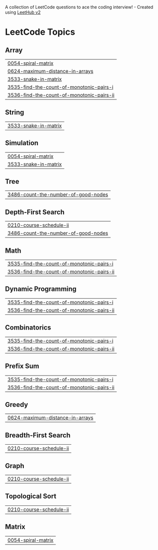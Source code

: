 A collection of LeetCode questions to ace the coding interview! - Created using [LeetHub v2](https://github.com/arunbhardwaj/LeetHub-2.0)
<!---LeetCode Topics Start-->
# LeetCode Topics
## Array
|  |
| ------- |
| [0054-spiral-matrix](https://github.com/33Arsenic75/leetcode/tree/master/0054-spiral-matrix) |
| [0624-maximum-distance-in-arrays](https://github.com/33Arsenic75/leetcode/tree/master/0624-maximum-distance-in-arrays) |
| [3533-snake-in-matrix](https://github.com/33Arsenic75/leetcode/tree/master/3533-snake-in-matrix) |
| [3535-find-the-count-of-monotonic-pairs-i](https://github.com/33Arsenic75/leetcode/tree/master/3535-find-the-count-of-monotonic-pairs-i) |
| [3536-find-the-count-of-monotonic-pairs-ii](https://github.com/33Arsenic75/leetcode/tree/master/3536-find-the-count-of-monotonic-pairs-ii) |
## String
|  |
| ------- |
| [3533-snake-in-matrix](https://github.com/33Arsenic75/leetcode/tree/master/3533-snake-in-matrix) |
## Simulation
|  |
| ------- |
| [0054-spiral-matrix](https://github.com/33Arsenic75/leetcode/tree/master/0054-spiral-matrix) |
| [3533-snake-in-matrix](https://github.com/33Arsenic75/leetcode/tree/master/3533-snake-in-matrix) |
## Tree
|  |
| ------- |
| [3486-count-the-number-of-good-nodes](https://github.com/33Arsenic75/leetcode/tree/master/3486-count-the-number-of-good-nodes) |
## Depth-First Search
|  |
| ------- |
| [0210-course-schedule-ii](https://github.com/33Arsenic75/leetcode/tree/master/0210-course-schedule-ii) |
| [3486-count-the-number-of-good-nodes](https://github.com/33Arsenic75/leetcode/tree/master/3486-count-the-number-of-good-nodes) |
## Math
|  |
| ------- |
| [3535-find-the-count-of-monotonic-pairs-i](https://github.com/33Arsenic75/leetcode/tree/master/3535-find-the-count-of-monotonic-pairs-i) |
| [3536-find-the-count-of-monotonic-pairs-ii](https://github.com/33Arsenic75/leetcode/tree/master/3536-find-the-count-of-monotonic-pairs-ii) |
## Dynamic Programming
|  |
| ------- |
| [3535-find-the-count-of-monotonic-pairs-i](https://github.com/33Arsenic75/leetcode/tree/master/3535-find-the-count-of-monotonic-pairs-i) |
| [3536-find-the-count-of-monotonic-pairs-ii](https://github.com/33Arsenic75/leetcode/tree/master/3536-find-the-count-of-monotonic-pairs-ii) |
## Combinatorics
|  |
| ------- |
| [3535-find-the-count-of-monotonic-pairs-i](https://github.com/33Arsenic75/leetcode/tree/master/3535-find-the-count-of-monotonic-pairs-i) |
| [3536-find-the-count-of-monotonic-pairs-ii](https://github.com/33Arsenic75/leetcode/tree/master/3536-find-the-count-of-monotonic-pairs-ii) |
## Prefix Sum
|  |
| ------- |
| [3535-find-the-count-of-monotonic-pairs-i](https://github.com/33Arsenic75/leetcode/tree/master/3535-find-the-count-of-monotonic-pairs-i) |
| [3536-find-the-count-of-monotonic-pairs-ii](https://github.com/33Arsenic75/leetcode/tree/master/3536-find-the-count-of-monotonic-pairs-ii) |
## Greedy
|  |
| ------- |
| [0624-maximum-distance-in-arrays](https://github.com/33Arsenic75/leetcode/tree/master/0624-maximum-distance-in-arrays) |
## Breadth-First Search
|  |
| ------- |
| [0210-course-schedule-ii](https://github.com/33Arsenic75/leetcode/tree/master/0210-course-schedule-ii) |
## Graph
|  |
| ------- |
| [0210-course-schedule-ii](https://github.com/33Arsenic75/leetcode/tree/master/0210-course-schedule-ii) |
## Topological Sort
|  |
| ------- |
| [0210-course-schedule-ii](https://github.com/33Arsenic75/leetcode/tree/master/0210-course-schedule-ii) |
## Matrix
|  |
| ------- |
| [0054-spiral-matrix](https://github.com/33Arsenic75/leetcode/tree/master/0054-spiral-matrix) |
<!---LeetCode Topics End-->